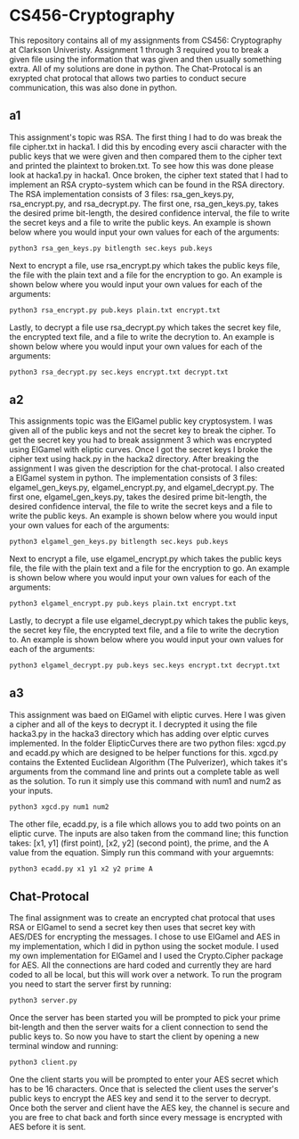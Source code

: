 # CS456-Cryptography
This repository contains all of my assignments from CS456: Cryptography at Clarkson Univeristy. Assignment 1 through 3 required you to break a given file
using the information that was given and then usually something extra. All of my solutions are done in python. The Chat-Protocal is an exrypted chat 
protocal that allows two parties to conduct secure communication, this was also done in python.

## a1
This assignment's topic was RSA. The first thing I had to do was break the file cipher.txt in hacka1. I did this by encoding every ascii character with
the public keys that we were given and then compared them to the cipher text and printed the plaintext to broken.txt. To see how this was done please 
look at hacka1.py in hacka1. Once broken, the cipher text stated that I had to implement an RSA crypto-system which can be found in the RSA directory. 
The RSA implementation consists of 3 files: rsa_gen_keys.py, rsa_encrypt.py, and rsa_decrypt.py. The first one, rsa_gen_keys.py, takes the desired prime
bit-length, the desired confidence interval, the file to write the secret keys and a file to write the public keys. An example is shown below where you
would input your own values for each of the arguments:
```sh
python3 rsa_gen_keys.py bitlength sec.keys pub.keys
```
Next to encrypt a file, use rsa_encrypt.py which takes the public keys file, the file with the plain text and a file for the encryption to go. An example 
is shown below where you would input your own values for each of the arguments:
```sh
python3 rsa_encrypt.py pub.keys plain.txt encrypt.txt
```
Lastly, to decrypt a file use rsa_decrypt.py which takes the secret key file, the encrypted text file, and a file to write the decrytion to.
An example is shown below where you would input your own values for each of the arguments:
```sh
python3 rsa_decrypt.py sec.keys encrypt.txt decrypt.txt
```

## a2
This assignments topic was the ElGamel public key cryptosystem. I was given all of the public keys and not the secret key to break the cipher. To get the 
secret key you had to break assignment 3 which was encrypted using ElGamel with eliptic curves. Once I got the secret keys I broke the cipher text using
hack.py in the hacka2 directory. After breaking the assignment I was given the description for the chat-protocal. I also created a ElGamel system
in python. The implementation consists of 3 files: elgamel_gen_keys.py, elgamel_encrypt.py, and elgamel_decrypt.py. The first one, elgamel_gen_keys.py, takes the desired prime
bit-length, the desired confidence interval, the file to write the secret keys and a file to write the public keys. An example is shown below where you
would input your own values for each of the arguments:
```sh
python3 elgamel_gen_keys.py bitlength sec.keys pub.keys
```
Next to encrypt a file, use elgamel_encrypt.py which takes the public keys file, the file with the plain text and a file for the encryption to go. An example 
is shown below where you would input your own values for each of the arguments:
```sh
python3 elgamel_encrypt.py pub.keys plain.txt encrypt.txt
```
Lastly, to decrypt a file use elgamel_decrypt.py which takes the public keys, the secret key file, the encrypted text file, and a file to write the decrytion to.
An example is shown below where you would input your own values for each of the arguments:
```sh
python3 elgamel_decrypt.py pub.keys sec.keys encrypt.txt decrypt.txt
```

## a3
This assignment was baed on ElGamel with eliptic curves. Here I was given a cipher and all of the keys to decrypt it. I decrypted it using the file hacka3.py
in the hacka3 directory which has adding over elptic curves implemented. In the folder ElipticCurves there are two python files: xgcd.py and ecadd.py which
are designed to be helper functions for this. xgcd.py contains the Extented Euclidean Algorithm (The Pulverizer), which takes it's arguments from the command
line and prints out a complete table as well as the solution. To run it simply use this command with num1 and num2 as your inputs.
```sh
python3 xgcd.py num1 num2
```
The other file, ecadd.py, is a file which allows you to add two points on an eliptic curve. The inputs are also taken from the command line; this function
takes: [x1, y1] (first point), [x2, y2] (second point), the prime, and the A value from the equation. Simply run this command with your arguemnts:
```sh
python3 ecadd.py x1 y1 x2 y2 prime A
```


## Chat-Protocal
The final assignment was to create an encrypted chat protocal that uses RSA or ElGamel to send a secret key then uses that secret key with AES/DES for
encrypting the messages. I chose to use ElGamel and AES in my implementation, which I did in python using the socket module. I used my own implementation
for ElGamel and I used the Crypto.Cipher package for AES. All the connections are hard coded and currently they are hard coded to all be local, but this will work over a network.
To run the program you need to start the server first by running:
```sh
python3 server.py
```
Once the server has been started you will be prompted to pick your prime bit-length and then the server waits for a client connection to send the
public keys to. So now you have to start the client by opening a new terminal window and running:
```sh
python3 client.py
```
One the client starts you will be prompted to enter your AES secret which has to be 16 characters. Once that is selected the client uses the server's
public keys to encrypt the AES key and send it to the server to decrypt. Once both the server and client have the AES key, the channel is secure and you
are free to chat back and forth since every message is encrypted with AES before it is sent.
